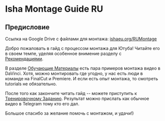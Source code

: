 # Isha Montage Guide RU

## Предисловие
Ссылка на Google Drive с файлами для монтажа: [ishaeu.org/RUMontage](https://ishaeu.org/RUMontage)

Добро пожаловать в гайд с процессом монтажа для Ютуба! Читайте его в своем темпе, уделяя
особенное внимение разделу с [Рекомендациями](recomendations.md).

В разделе [Обучающие Материалы](learning-materials.md) есть пара примеров монтажа видео в DaVinci. 
Хотя, можно монтировать где угодно, у нас есть люди в команде на FinalCut и Premiere. 
И если есть опыт монтажа, то смотреть tutorials не обязательно.

После того как закончите читать гайд -- можете приступить к [Тренировочному Заданию](test-task.md).
Результат можно прислать как обычное видео в Telegram тому кто его дал.

Большое спасибо за желание помочь с монтажом, и удачи!)
